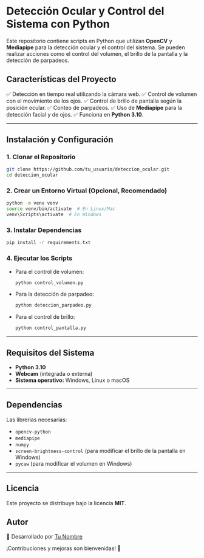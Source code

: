 # Detección Ocular y Control del Sistema con Python

Este repositorio contiene scripts en Python que utilizan **OpenCV** y **Mediapipe** para la detección ocular y el control del sistema. Se pueden realizar acciones como el control del volumen, el brillo de la pantalla y la detección de parpadeos.

## Características del Proyecto
✅ Detección en tiempo real utilizando la cámara web.
✅ Control de volumen con el movimiento de los ojos.
✅ Control de brillo de pantalla según la posición ocular.
✅ Conteo de parpadeos.
✅ Uso de **Mediapipe** para la detección facial y de ojos.
✅ Funciona en **Python 3.10**.

---

## Instalación y Configuración
### 1. Clonar el Repositorio
```bash
git clone https://github.com/tu_usuario/deteccion_ocular.git
cd deteccion_ocular
```

### 2. Crear un Entorno Virtual (Opcional, Recomendado)
```bash
python -m venv venv
source venv/bin/activate  # En Linux/Mac
venv\Scripts\activate  # En Windows
```

### 3. Instalar Dependencias
```bash
pip install -r requirements.txt
```

### 4. Ejecutar los Scripts
- Para el control de volumen:
  ```bash
  python control_volumen.py
  ```
- Para la detección de parpadeo:
  ```bash
  python deteccion_parpadeo.py
  ```
- Para el control de brillo:
  ```bash
  python control_pantalla.py
  ```

---

## Requisitos del Sistema
- **Python 3.10**
- **Webcam** (integrada o externa)
- **Sistema operativo:** Windows, Linux o macOS

---

## Dependencias
Las librerías necesarias:
- `opencv-python`
- `mediapipe`
- `numpy`
- `screen-brightness-control` (para modificar el brillo de la pantalla en Windows)
- `pycaw` (para modificar el volumen en Windows)

---

## Licencia
Este proyecto se distribuye bajo la licencia **MIT**.

## Autor
📌 Desarrollado por [Tu Nombre](https://github.com/JuanManuel1970)

¡Contribuciones y mejoras son bienvenidas! 🚀

